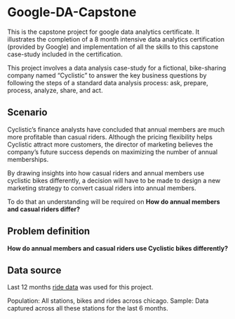 # Google-DA-Capstone
This is the capstone project for google data analytics certificate. It illustrates the completion of a 8 month intensive data analytics certification (provided by Google) and implementation of all the skills to this capstone case-study included in the certification.

This project involves a data analysis case-study for a fictional, bike-sharing company named “Cyclistic” to answer the key business questions by following the steps of a standard data analysis process: ask, prepare, process, analyze, share, and act.

## Scenario
Cyclistic’s finance analysts have concluded that annual members are much more profitable than casual riders. Although the pricing flexibility helps Cyclistic attract more customers, the director of marketing believes the company’s future success depends on maximizing the number of annual memberships. 

By drawing insights into how casual riders and annual members use cyclistic bikes differently, a decision will have to be made to design a new marketing strategy to convert casual riders into annual members.

To do that an understanding will be required on **How do annual members and casual riders differ?**

## Problem definition
**How do annual members and casual riders use Cyclistic bikes differently?**

## Data source
Last 12 months [ride data](https://divvy-tripdata.s3.amazonaws.com/index.html) was used for this project.

Population: All stations, bikes and rides across chicago.
Sample: Data captured across all these stations for the last 6 months.

